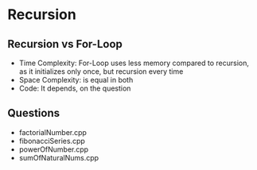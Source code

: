 # Recursion

## Recursion vs For-Loop
- Time Complexity: For-Loop uses less memory compared to recursion, as it initializes only once, but recursion every time
- Space Complexity: is equal in both
- Code: It depends, on the question

## Questions
- factorialNumber.cpp
- fibonacciSeries.cpp
- powerOfNumber.cpp
- sumOfNaturalNums.cpp